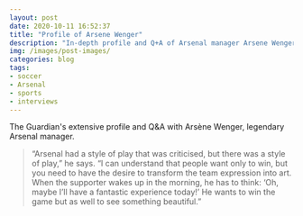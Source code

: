 ```yaml
---
layout: post
date: 2020-10-11 16:52:37
title: "Profile of Arsene Wenger"
description: "In-depth profile and Q+A of Arsenal manager Arsene Wenger."
img: /images/post-images/
categories: blog
tags:
- soccer
- Arsenal
- sports
- interviews
---
```


The Guardian's extensive profile and Q&A with Arsène Wenger, legendary Arsenal manager.

> “Arsenal had a style of play that was criticised, but there was a style of play,” he says. “I can understand that people want only to win, but you need to have the desire to transform the team expression into art. When the supporter wakes up in the morning, he has to think: ‘Oh, maybe I’ll have a fantastic experience today!’ He wants to win the game but as well to see something beautiful.”
